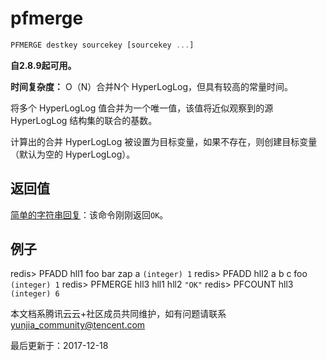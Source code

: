 # pfmerge

```javascript
PFMERGE destkey sourcekey [sourcekey ...]
```

**自2.8.9起可用。**

**时间复杂度：** O（N）合并N个 HyperLogLog，但具有较高的常量时间。

将多个 HyperLogLog 值合并为一个唯一值，该值将近似观察到的源 HyperLogLog 结构集的联合的基数。

计算出的合并 HyperLogLog 被设置为目标变量，如果不存在，则创建目标变量（默认为空的 HyperLogLog）。

## 返回值

[简单的字符串回复](https://redis.io/topics/protocol#simple-string-reply)：该命令刚刚返回`OK`。

## 例子

redis> PFADD hll1 foo bar zap a `(integer) 1` redis> PFADD hll2 a b c foo `(integer) 1` redis> PFMERGE hll3 hll1 hll2 `"OK"` redis> PFCOUNT hll3 `(integer) 6`

本文档系腾讯云云+社区成员共同维护，如有问题请联系 yunjia_community@tencent.com

最后更新于：2017-12-18